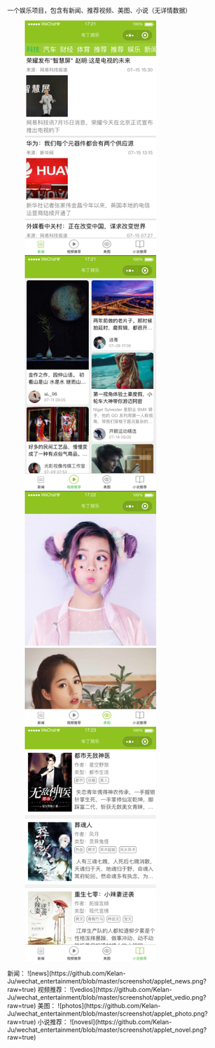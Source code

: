 一个娱乐项目，包含有新闻、推荐视频、美图、小说（无详情数据）
<figure class="third">
    <img src="https://github.com/Kelan-Ju/wechat_entertainment/blob/master/screenshot/applet_news.png?raw=true" width="300"/><img src="https://github.com/Kelan-Ju/wechat_entertainment/blob/master/screenshot/applet_vedio.png?raw=true" width="300"/><img src="https://github.com/Kelan-Ju/wechat_entertainment/blob/master/screenshot/applet_photo.png?raw=true" width="300"/><img src="https://github.com/Kelan-Ju/wechat_entertainment/blob/master/screenshot/applet_novel.png?raw=true" width="300"/>
</figure>
新闻：
![news](https://github.com/Kelan-Ju/wechat_entertainment/blob/master/screenshot/applet_news.png?raw=true)
视频推荐：
![vedios](https://github.com/Kelan-Ju/wechat_entertainment/blob/master/screenshot/applet_vedio.png?raw=true)
美图：
![photos](https://github.com/Kelan-Ju/wechat_entertainment/blob/master/screenshot/applet_photo.png?raw=true)
小说推荐：
![novesl](https://github.com/Kelan-Ju/wechat_entertainment/blob/master/screenshot/applet_novel.png?raw=true)
